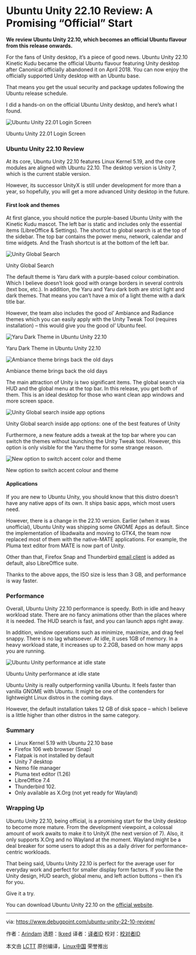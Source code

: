 [#]: subject: "Ubuntu Unity 22.10 Review: A Promising “Official” Start"
[#]: via: "https://www.debugpoint.com/ubuntu-unity-22-10-review/"
[#]: author: "Arindam https://www.debugpoint.com/author/admin1/"
[#]: collector: "lkxed"
[#]: translator: " "
[#]: reviewer: " "
[#]: publisher: " "
[#]: url: " "

Ubuntu Unity 22.10 Review: A Promising “Official” Start
======

**We review Ubuntu Unity 22.10, which becomes an official Ubuntu flavour from this release onwards.**

For the fans of Unity desktop, it’s a piece of good news. Ubuntu Unity 22.10 Kinetic Kudu became the official Ubuntu flavour featuring Unity desktop after Canonical officially abandoned it on April 2018. You can now enjoy the officially supported Unity desktop with an Ubuntu base.

That means you get the usual security and package updates following the Ubuntu release schedule.

I did a hands-on on the official Ubuntu Unity desktop, and here’s what I found.

![Ubuntu Unity 22.01 Login Screen][1]

Ubuntu Unity 22.01 Login Screen

### Ubuntu Unity 22.10 Review

At its core, Ubuntu Unity 22.10 features Linux Kernel 5.19, and the core modules are aligned with Ubuntu 22.10. The desktop version is Unity 7, which is the current stable version.

However, its successor UnityX is still under development for more than a year, so hopefully, you will get a more advanced Unity desktop in the future.

#### First look and themes

At first glance, you should notice the purple-based Ubuntu Unity with the Kinetic Kudu mascot. The left bar is static and includes only the essential items (LibreOffice & Settings). The shortcut to global search is at the top of the sidebar. The top bar contains the power menu, network, calendar and time widgets. And the Trash shortcut is at the bottom of the left bar.

![Unity Global Search][2]

Unity Global Search

The default theme is Yaru dark with a purple-based colour combination. Which I believe doesn’t look good with orange borders in several controls (text box, etc.). In addition, the Yaru and Yaru dark both are strict light and dark themes. That means you can’t have a mix of a light theme with a dark title bar.

However, the team also includes the good ol’ Ambiance and Radiance themes which you can easily apply with the Unity Tweak Tool (requires installation) – this would give you the good ol’ Ubuntu feel.

![Yaru Dark Theme in Ubuntu Unity 22.10][3]

Yaru Dark Theme in Ubuntu Unity 22.10

![Ambiance theme brings back the old days][4]

Ambiance theme brings back the old days

The main attraction of Unity is two significant items. The global search via HUD and the global menu at the top bar. In this release, you get both of them. This is an ideal desktop for those who want clean app windows and more screen space.

![Unity Global search inside app options][5]

Unity Global search inside app options: one of the best features of Unity

Furthermore, a new feature adds a tweak at the top bar where you can switch the themes without launching the Unity Tweak tool. However, this option is only visible for the Yaru theme for some strange reason.

![New option to switch accent color and theme][6]

New option to switch accent colour and theme

#### Applications

If you are new to Ubuntu Unity, you should know that this distro doesn’t have any native apps of its own. It ships basic apps, which most users need.

However, there is a change in the 22.10 version. Earlier (when it was unofficial), Ubuntu Unity was shipping some GNOME Apps as default. Since the implementation of libadwaita and moving to GTK4, the team now replaced most of them with the native-MATE applications. For example, the Pluma text editor from MATE is now part of Unity.

Other than that, Firefox Snap and Thunderbird [email client][7] is added as default, also LibreOffice suite.

Thanks to the above apps, the ISO size is less than 3 GB, and performance is way faster.

### Performance

Overall, Ubuntu Unity 22.10 performance is speedy. Both in idle and heavy workload state. There are no fancy animations other than the places where it is needed. The HUD search is fast, and you can launch apps right away.

In addition, window operations such as minimize, maximize, and drag feel snappy. There is no lag whatsoever. At idle, it uses 1GB of memory. In a heavy workload state, it increases up to 2.2GB, based on how many apps you are running.

![Ubuntu Unity performance at idle state][8]

Ubuntu Unity performance at idle state

Ubuntu Unity is really outperforming vanilla Ubuntu. It feels faster than vanilla GNOME with Ubuntu. It might be one of the contenders for lightweight Linux distros in the coming days.

However, the default installation takes 12 GB of disk space – which I believe is a little higher than other distros in the same category.

### Summary

- Linux Kernel 5.19 with Ubuntu 22.10 base
- Firefox 106 web browser (Snap)
- Flatpak is not installed by default
- Unity 7 desktop
- Nemo file manager
- Pluma text editor (1.26)
- LibreOffice 7.4
- Thunderbird 102.
- Only available as X.Org (not yet ready for Wayland)

### Wrapping Up

Ubuntu Unity 22.10, being official, is a promising start for the Unity desktop to become more mature. From the development viewpoint, a colossal amount of work awaits to make it to UnityX (the next version of 7). Also, it only supports X.Org and no Wayland at the moment. Wayland might be a deal breaker for some users to adopt this as a daily driver for performance-centric workloads.

That being said, Ubuntu Unity 22.10 is perfect for the average user for everyday work and perfect for smaller display form factors. If you like the Unity design, HUD search, global menu, and left action buttons – then it’s for you.

Give it a try.

You can download Ubuntu Unity 22.10 on the [official website][9].

--------------------------------------------------------------------------------

via: https://www.debugpoint.com/ubuntu-unity-22-10-review/

作者：[Arindam][a]
选题：[lkxed][b]
译者：[译者ID](https://github.com/译者ID)
校对：[校对者ID](https://github.com/校对者ID)

本文由 [LCTT](https://github.com/LCTT/TranslateProject) 原创编译，[Linux中国](https://linux.cn/) 荣誉推出

[a]: https://www.debugpoint.com/author/admin1/
[b]: https://github.com/lkxed
[1]: https://www.debugpoint.com/wp-content/uploads/2022/10/Ubuntu-Unity-22.01-Login-Screen-1024x638.jpg
[2]: https://www.debugpoint.com/wp-content/uploads/2022/10/Unity-Global-Search.jpg
[3]: https://www.debugpoint.com/wp-content/uploads/2022/10/Yaru-Dark-Theme-in-Ubuntu-Unity-22.10.jpg
[4]: https://www.debugpoint.com/wp-content/uploads/2022/10/Ambiance-theme-brings-back-the-old-days.jpg
[5]: https://www.debugpoint.com/wp-content/uploads/2022/10/Unity-Global-search-inside-app-options.jpg
[6]: https://www.debugpoint.com/wp-content/uploads/2022/10/New-option-to-switch-accent-color-and-theme.jpg
[7]: https://www.debugpoint.com/best-email-client-linux-windows/
[8]: https://www.debugpoint.com/wp-content/uploads/2022/10/Ubuntu-Unity-performance-at-idle-state.jpg
[9]: https://cdimage.ubuntu.com/ubuntu-unity/releases/kinetic/release
